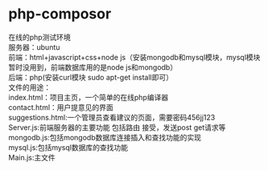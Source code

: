 # php-composor<br>
在线的php测试环境<br>
服务器：ubuntu<br>
前端：html+javascript+css+node js（安装mongodb和mysql模块，mysql模块暂时没用到，前端数据库用的是node js和mongodb）<br>
后端：php(安装curl模块 sudo apt-get install即可）<br>文件的用途：<br>index.html：项目主页，一个简单的在线php编译器 <br>contact.html：用户提意见的界面<br> suggestions.html:一个管理员查看建议的页面，需要密码456jj123<br>
Server.js:前端服务器的主要功能 包括路由 接受，发送post get请求等<br>
mongodb.js:包括mongodb数据库连接插入和查找功能的实现<br>
mysql.js:包括mysql数据库的查找功能<br>
Main.js:主文件
